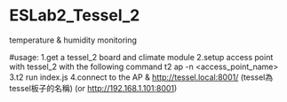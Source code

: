 # ESLab2_Tessel_2
temperature &amp; humidity monitoring

#usage:
	1.get a tessel_2 board and climate module
	2.setup access point with tessel_2 with the following command
			t2 ap -n <access_point_name>
  3.t2 run index.js
	4.connect to the AP & http://tessel.local:8001/ (tessel為tessel板子的名稱) (or http://192.168.1.101:8001)
